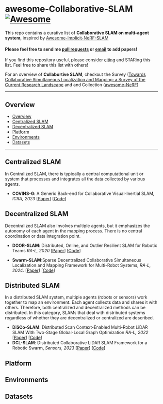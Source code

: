 # awesome-Collaborative-SLAM [![Awesome](https://cdn.rawgit.com/sindresorhus/awesome/d7305f38d29fed78fa85652e3a63e154dd8e8829/media/badge.svg)](https://github.com/sindresorhus/awesome)

This repo contains a curative list of **Collaborative SLAM on multi-agent system**, inspired by [Awesome-Implicit-NeRF-SLAM](https://github.com/DoongLi/awesome-Implicit-NeRF-SLAM) <br>

#### Please feel free to send me [pull requests](https://github.com/DoongLi/awesome-Implicit-NeRF-SLAM/blob/main/how-to-PR.md) or [email](mailto:epsilon8854@unist.ac.kr) to add papers! <br>

If you find this repository useful, please consider [citing](#citation) and STARing this list. Feel free to share this list with others!

For an overview of **Collabortive SLAM**, checkout the Survey ([Towards Collaborative Simultaneous Localization and Mapping: a Survey of the Current Research Landscape](https://arxiv.org/abs/2108.08325) and  and Collection ([awesome-NeRF](https://github.com/yenchenlin/awesome-NeRF))

---

## Overview
  - [Overview](#overview)
  - [Centralized SLAM](#centralized-slam)
    <!-- - [Visual](#visual)
    - [Lidar](#lidar)
    - [Multimodal](#multimodal) -->
  - [Decentralized SLAM](#decentralized-slam)
    <!-- - [Visual](#visual-1)
    - [Lidar](#lidar-1)
    - [Multimodal](#multimodal-1) -->
  - [Platform](#platform)
  - [Environments](#environments)
  - [Datasets](#datasets)

---

## Centralized SLAM
In Centralized SLAM, there is typically a central computational unit or system that processes and integrates all the data collected by various agents.
  <!-- ### Visual -->
  * **COVINS-G**: A Generic Back-end for Collaborative Visual-Inertial SLAM, *ICRA, 2023* [[Paper](https://ieeexplore.ieee.org/stamp/stamp.jsp?arnumber=9585827)] [[Code](https://github.com/VIS4ROB-lab/covins)]
  <!-- ### Lidar -->

  <!-- ### Multimodal -->


## Decentralized SLAM
Decentralized SLAM also involves multiple agents, but it emphasizes the autonomy of each agent in the mapping process. There is no central coordination or data integration point.
  <!-- ### Visual -->
  * **DOOR-SLAM**: Distributed, Online, and Outlier Resilient SLAM for Robotic Teams *RA-L, 2020* [[Paper](https://arxiv.org/abs/1909.12198)] [[Code](https://github.com/MISTLab/DOOR-SLAM)]
  <!-- ### Lidar -->
  <!-- ### Multimodal -->
  * **Swarm-SLAM**:Sparse Decentralized Collaborative Simultaneous Localization and Mapping Framework for Multi-Robot Systems, *RA-L, 2024*. [[Paper](https://arxiv.org/abs/2301.06230)] [[Code](https://github.com/MISTLab/Swarm-SLAM)]

## Distributed SLAM
In a distributed SLAM system, multiple agents (robots or sensors) work together to map an environment. Each agent collects data and shares it with others. Therefore, both centralized and decentralized methods can be distributed. In this category, SLAMs that deal with distributed systems regardless of whether they are decentralized or centralized are described.
  <!-- ### Visual -->
  <!-- ### Lidar -->
  * **DiSCo-SLAM**: Distributed Scan Context-Enabled Multi-Robot LiDAR SLAM With Two-Stage Global-Local Graph Optimization *RA-L, 2022* [[Paper](https://ieeexplore.ieee.org/stamp/stamp.jsp?tp=&arnumber=9662965)] [[Code](https://github.com/RobustFieldAutonomyLab/DiSCo-SLAM)]
  * **DCL-SLAM**: Distributed Collaborative LiDAR SLAM Framework for a Robotic Swarm, *Sensors, 2023* [[Paper](https://ieeexplore.ieee.org/stamp/stamp.jsp?tp=&arnumber=10375928)] [[Code](https://github.com/PengYu-Team/DCL-SLAM)]
  <!-- ### Multimodal -->

## Platform

## Environments

## Datasets